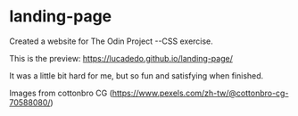 # landing-page
Created a website for The Odin Project --CSS exercise.

This is the preview: https://lucadedo.github.io/landing-page/

It was a little bit hard for me, but so fun and satisfying when finished.

Images from cottonbro CG (https://www.pexels.com/zh-tw/@cottonbro-cg-70588080/)
